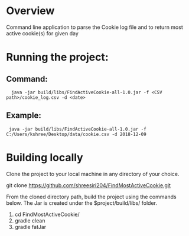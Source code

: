 # Overview
Command line application to parse the Cookie log file and to return most active cookie(s) for given day
# Running the project:
## Command:

      java -jar build/libs/FindActiveCookie-all-1.0.jar -f <CSV path>/cookie_log.csv -d <date>

## Example:

     java -jar build/libs/FindActiveCookie-all-1.0.jar -f C:/Users/kshree/Desktop/data/cookie.csv -d 2018-12-09

# Building locally

Clone the project to your local machine in any directory of your choice.

git clone https://github.com/shreesiri204/FindMostActiveCookie.git

From the cloned directory path, build the project using the commands below. The Jar is created under the $project/build/libs/ folder.

1. cd FindMostActiveCookie/
2. gradle clean
3. gradle fatJar

